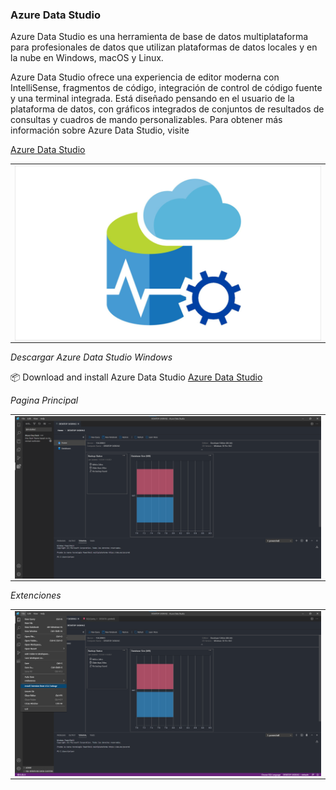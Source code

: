 ### Azure Data Studio

Azure Data Studio es una herramienta de base de datos multiplataforma para profesionales de datos que utilizan plataformas de datos locales y en la nube en Windows, macOS y Linux.

Azure Data Studio ofrece una experiencia de editor moderna con IntelliSense, fragmentos de código, integración de control de código fuente y una terminal integrada. Está diseñado pensando en el usuario de la plataforma de datos, con gráficos integrados de conjuntos de resultados de consultas y cuadros de mando personalizables. Para obtener más información sobre Azure Data Studio, visite

[Azure Data Studio](https://docs.microsoft.com/en-us/sql/azure-data-studio/download-azure-data-studio?view=sql-server-ver15)

<table align="center">
  <tr>
    <td align="center" style="padding=0;width=50%;">
      <img align="center" style="padding=0;" src="../images/Azure.png" />
    </td>
  </tr>
</table>


_Descargar Azure Data Studio Windows_

📦 Download and install Azure Data Studio [Azure Data Studio](https://docs.microsoft.com/en-us/sql/azure-data-studio/download-azure-data-studio?view=sql-server-ver15)

 _Pagina Principal_

<table align="center">
  <tr>
    <td align="center" style="padding=0;width=50%;">
      <img align="center" style="padding=0;" src="../images/Homedatastudio.png" />
    </td>
  </tr>
</table>

_Extenciones_

<table align="center">
  <tr>
    <td align="center" style="padding=0;width=50%;">
      <img align="center" style="padding=0;" src="../images/extenciones.png" />
    </td>
  </tr>
</table>

